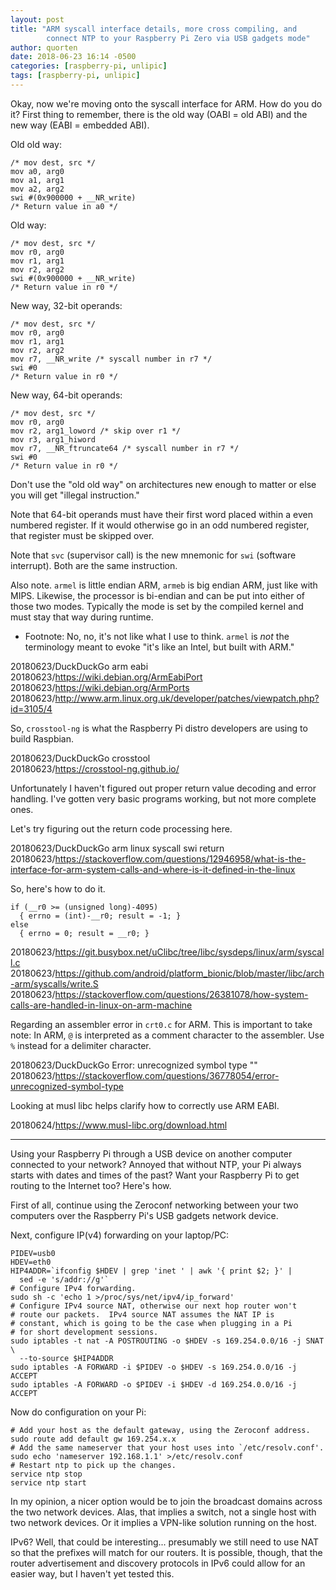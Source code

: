 ```yaml
---
layout: post
title: "ARM syscall interface details, more cross compiling, and
        connect NTP to your Raspberry Pi Zero via USB gadgets mode"
author: quorten
date: 2018-06-23 16:14 -0500
categories: [raspberry-pi, unlipic]
tags: [raspberry-pi, unlipic]
---
```


Okay, now we're moving onto the syscall interface for ARM.  How do you
do it?  First thing to remember, there is the old way (OABI = old ABI)
and the new way (EABI = embedded ABI).

Old old way:

    /* mov dest, src */
    mov a0, arg0
    mov a1, arg1
    mov a2, arg2
    swi #(0x900000 + __NR_write)
    /* Return value in a0 */

Old way:

    /* mov dest, src */
    mov r0, arg0
    mov r1, arg1
    mov r2, arg2
    swi #(0x900000 + __NR_write)
    /* Return value in r0 */

<!-- more -->

New way, 32-bit operands:

    /* mov dest, src */
    mov r0, arg0
    mov r1, arg1
    mov r2, arg2
    mov r7, __NR_write /* syscall number in r7 */
    swi #0
    /* Return value in r0 */

New way, 64-bit operands:

    /* mov dest, src */
    mov r0, arg0
    mov r2, arg1_loword /* skip over r1 */
    mov r3, arg1_hiword
    mov r7, __NR_ftruncate64 /* syscall number in r7 */
    swi #0
    /* Return value in r0 */

Don't use the "old old way" on architectures new enough to matter or
else you will get "illegal instruction."

Note that 64-bit operands must have their first word placed within a
even numbered register.  If it would otherwise go in an odd numbered
register, that register must be skipped over.

Note that `svc` (supervisor call) is the new mnemonic for `swi`
(software interrupt).  Both are the same instruction.

Also note.  `armel` is little endian ARM, `armeb` is big endian ARM,
just like with MIPS.  Likewise, the processor is bi-endian and can be
put into either of those two modes.  Typically the mode is set by the
compiled kernel and must stay that way during runtime.

* Footnote: No, no, it's not like what I use to think.  `armel` is
  _not_ the terminology meant to evoke "it's like an Intel, but built
  with ARM."

20180623/DuckDuckGo arm eabi  
20180623/https://wiki.debian.org/ArmEabiPort  
20180623/https://wiki.debian.org/ArmPorts  
20180623/http://www.arm.linux.org.uk/developer/patches/viewpatch.php?id=3105/4

So, `crosstool-ng` is what the Raspberry Pi distro developers are
using to build Raspbian.

20180623/DuckDuckGo crosstool  
20180623/https://crosstool-ng.github.io/

Unfortunately I haven't figured out proper return value decoding and
error handling.  I've gotten very basic programs working, but not more
complete ones.

Let's try figuring out the return code processing here.

20180623/DuckDuckGo arm linux syscall swi return  
20180623/https://stackoverflow.com/questions/12946958/what-is-the-interface-for-arm-system-calls-and-where-is-it-defined-in-the-linux

So, here's how to do it.

    if (__r0 >= (unsigned long)-4095)
      { errno = (int)-__r0; result = -1; }
    else
      { errno = 0; result = __r0; }

20180623/https://git.busybox.net/uClibc/tree/libc/sysdeps/linux/arm/syscall.c  
20180623/https://github.com/android/platform_bionic/blob/master/libc/arch-arm/syscalls/write.S  
20180623/https://stackoverflow.com/questions/26381078/how-system-calls-are-handled-in-linux-on-arm-machine

Regarding an assembler error in `crt0.c` for ARM.  This is important
to take note: In ARM, `@` is interpreted as a comment character to the
assembler.  Use `%` instead for a delimiter character.

20180623/DuckDuckGo Error: unrecognized symbol type ""  
20180623/https://stackoverflow.com/questions/36778054/error-unrecognized-symbol-type

Looking at musl libc helps clarify how to correctly use ARM EABI.

20180624/https://www.musl-libc.org/download.html

----------

Using your Raspberry Pi through a USB device on another computer
connected to your network?  Annoyed that without NTP, your Pi always
starts with dates and times of the past?  Want your Raspberry Pi to
get routing to the Internet too?  Here's how.

First of all, continue using the Zeroconf networking between your two
computers over the Raspberry Pi's USB gadgets network device.

Next, configure IP(v4) forwarding on your laptop/PC:

    PIDEV=usb0
    HDEV=eth0
    HIP4ADDR=`ifconfig $HDEV | grep 'inet ' | awk '{ print $2; }' |
      sed -e 's/addr://g'`
    # Configure IPv4 forwarding.
    sudo sh -c 'echo 1 >/proc/sys/net/ipv4/ip_forward'
    # Configure IPv4 source NAT, otherwise our next hop router won't
    # route our packets.  IPv4 source NAT assumes the NAT IP is
    # constant, which is going to be the case when plugging in a Pi
    # for short development sessions.
    sudo iptables -t nat -A POSTROUTING -o $HDEV -s 169.254.0.0/16 -j SNAT \
      --to-source $HIP4ADDR
    sudo iptables -A FORWARD -i $PIDEV -o $HDEV -s 169.254.0.0/16 -j ACCEPT
    sudo iptables -A FORWARD -o $PIDEV -i $HDEV -d 169.254.0.0/16 -j ACCEPT

Now do configuration on your Pi:

    # Add your host as the default gateway, using the Zeroconf address.
    sudo route add default gw 169.254.x.x
    # Add the same nameserver that your host uses into `/etc/resolv.conf'.
    sudo echo 'nameserver 192.168.1.1' >/etc/resolv.conf
    # Restart ntp to pick up the changes.
    service ntp stop
    service ntp start

In my opinion, a nicer option would be to join the broadcast domains
across the two network devices.  Alas, that implies a switch, not a
single host with two network devices.  Or it implies a VPN-like
solution running on the host.

IPv6?  Well, that could be interesting... presumably we still need to
use NAT so that the prefixes will match for our routers.  It is
possible, though, that the router advertisement and discovery
protocols in IPv6 could allow for an easier way, but I haven't yet
tested this.
